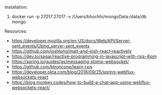 
Installation:
1. docker run -p 27017:27017 -v /Users/bhochhi/mongoData:/data/db mongo 



Resources:
- https://developer.mozilla.org/en-US/docs/Web/API/Server-sent_events/Using_server-sent_events 
- https://github.com/joshlong/matt-and-josh-react-reactively 
- https://dev.to/sagar/reactive-programming-in-javascript-with-rxjs-4jom
- https://spring.io/guides/gs/messaging-stomp-websocket/ 
- https://github.com/btroncone/learn-rxjs
- https://developer.okta.com/blog/2018/09/25/spring-webflux-websockets-react 
- https://blog.monkey.codes/how-to-build-a-chat-app-using-webflux-websockets-react/ 

